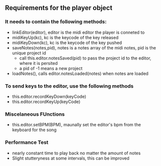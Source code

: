 ## Requirements for the player object
### It needs to contain the following methods:
- linkEditor(editor), editor is the midi editor the player is conneted to
- midiKeyUp(kc), kc is the keycode of the key released
- midiKeyDown(kc), kc is the keycode of the key pushed
- saveNotes(notes,pid), notes is a notes array of the midi notes, pid is the unique project id
    - call this.editor.notesSaved(pid) to pass the project id to the editor, where it is persited
    - a pid of -1 means a new project
- loadNotes(), calls editor.notesLoaded(notes) when notes are loaded

### To send keys to the editor, use the following methods
-  this.editor.recordKeyDown(keyCode)
-  this.editor.recordKeyUp(keyCode)

### Miscelaneous FUnctions
-  this.editor.setBPM(BPM), maunally set the editor's bpm from the keyboard for the song

### Performance Test
- nearly constant time to play back no matter the amount of notes
- Slight stutteryness at some intervals, this can be improved